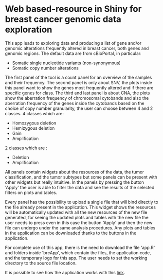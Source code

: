 # Web based-resource in Shiny for breast cancer genomic data exploration 

This app leads to exploring data and producing a list of gene and/or genomic alterations frequently altered in breast cancer, both genes and genomic regions.
The default data are from cBioPortal, in particular: 
- Somatic single nucleotide variants (non-synonymous)
- Somatic copy number alterations

The first panel of the tool is a count panel for an overview of the samples and their frequency. The second panel is only about SNV, the plots inside this panel want 
to show the genes most frequently altered and if there are specific genes for class. The third and last panel is about CNA, the plots show the aberration frequency of chromosomal cytobands and also the aberration frequency of the genes inside the cytobands based on the choice of copy number granularity, the user can choose between 4 and 2 classes.
4 classes which are: 
- Homozygous deletion
- Hemizygous deletion
- Gain
- Amplification

2 classes which are  :
- Deletion
- Amplification 

All panels contain widgets about the resources of the data, the tumor classification, and the tumor subtypes but some panels can be present with other widgets but really intuitive.
In the panels by pressing the button 'Apply' the user is able to filter the data and see the results of the selected filters on plots and tables.

Every panel has the possibility to upload a single file that will bind directly to the file already present in the application. This widget shows the resources will be automatically updated with all the new resources of the new file generated, for seeing the updated plots and tables with the new file the user needs to press even in this case the button 'Apply' and then the new file can undergo under the same analysis procedures. Any plots and tables in the application can be downloaded thanks to the buttons in the application.

For complete use of this app, there is the need to download the file 'app.R' and folders inside 'brcApp', which contain the files, the application code, and the temporary logo for this app. The user needs to set the working directory to the source file location.  
 
It is possible to see how the application works with this [link](https://bcglab.cibio.unitn.it/broadband).
